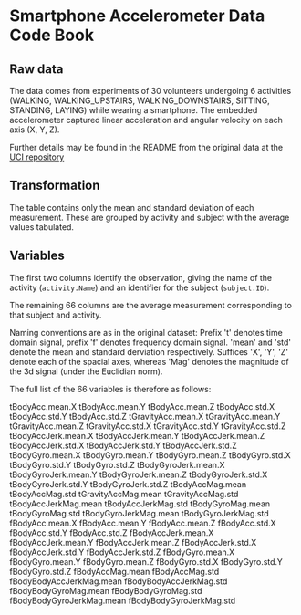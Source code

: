 # Smartphone Accelerometer Data Code Book

## Raw data
The data comes from experiments of 30 volunteers undergoing 6 activities (WALKING, WALKING_UPSTAIRS, WALKING_DOWNSTAIRS, SITTING, STANDING, LAYING) while wearing a smartphone. The embedded accelerometer captured linear acceleration and angular velocity on each axis (X, Y, Z).

Further details may be found in the README from the original data at the [UCI repository](http://archive.ics.uci.edu/ml/datasets/Human+Activity+Recognition+Using+Smartphones)

## Transformation
The table contains only the mean and standard deviation of each measurement. These are grouped by activity and subject with the average values tabulated.

## Variables
The first two columns identify the observation, giving the name of the activity (`activity.Name`) and an identifier for the subject (`subject.ID`).

The remaining 66 columns are the average measurement corresponding to that subject and activity.

Naming conventions are as in the original dataset: Prefix 't' denotes time domain signal, prefix 'f' denotes frequency domain signal. 'mean' and 'std' denote the mean and standard derviation respectively. Suffices 'X', 'Y', 'Z' denote each of the spacial axes, whereas 'Mag' denotes the magnitude of the 3d signal (under the Euclidian norm). 

The full list of the 66 variables is therefore as follows:

tBodyAcc.mean.X
tBodyAcc.mean.Y
tBodyAcc.mean.Z
tBodyAcc.std.X
tBodyAcc.std.Y
tBodyAcc.std.Z
tGravityAcc.mean.X
tGravityAcc.mean.Y
tGravityAcc.mean.Z
tGravityAcc.std.X
tGravityAcc.std.Y
tGravityAcc.std.Z
tBodyAccJerk.mean.X
tBodyAccJerk.mean.Y
tBodyAccJerk.mean.Z
tBodyAccJerk.std.X
tBodyAccJerk.std.Y
tBodyAccJerk.std.Z
tBodyGyro.mean.X
tBodyGyro.mean.Y
tBodyGyro.mean.Z
tBodyGyro.std.X
tBodyGyro.std.Y
tBodyGyro.std.Z
tBodyGyroJerk.mean.X
tBodyGyroJerk.mean.Y
tBodyGyroJerk.mean.Z
tBodyGyroJerk.std.X
tBodyGyroJerk.std.Y
tBodyGyroJerk.std.Z
tBodyAccMag.mean
tBodyAccMag.std
tGravityAccMag.mean
tGravityAccMag.std
tBodyAccJerkMag.mean
tBodyAccJerkMag.std
tBodyGyroMag.mean
tBodyGyroMag.std
tBodyGyroJerkMag.mean
tBodyGyroJerkMag.std
fBodyAcc.mean.X
fBodyAcc.mean.Y
fBodyAcc.mean.Z
fBodyAcc.std.X
fBodyAcc.std.Y
fBodyAcc.std.Z
fBodyAccJerk.mean.X
fBodyAccJerk.mean.Y
fBodyAccJerk.mean.Z
fBodyAccJerk.std.X
fBodyAccJerk.std.Y
fBodyAccJerk.std.Z
fBodyGyro.mean.X
fBodyGyro.mean.Y
fBodyGyro.mean.Z
fBodyGyro.std.X
fBodyGyro.std.Y
fBodyGyro.std.Z
fBodyAccMag.mean
fBodyAccMag.std
fBodyBodyAccJerkMag.mean
fBodyBodyAccJerkMag.std
fBodyBodyGyroMag.mean
fBodyBodyGyroMag.std
fBodyBodyGyroJerkMag.mean
fBodyBodyGyroJerkMag.std

